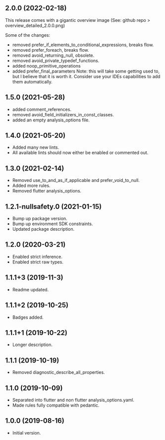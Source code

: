 ## 2.0.0 (2022-02-18)

This release comes with a gigantic overview image
(See: github repo > overview_detailed_2.0.0.png)

Some of the changes:
- removed prefer_if_elements_to_conditional_expressions, breaks flow.
- removed prefer_foreach, breaks flow.
- removed avoid_returning_null, obsolete.
- removed avoid_private_typedef_functions.
- added noop_primitive_operations
- added prefer_final_parameters
  Note: this will take some getting used to, but I believe that it is worth it.
  Consider use your IDEs capabilities to add them automatically.

## 1.5.0 (2021-05-28)

- added comment_references.
- removed avoid_field_initializers_in_const_classes.
- added an empty analysis_options file.

## 1.4.0 (2021-05-20)

- Added many new lints.
- All available lints should now either be enabled or commented out.

## 1.3.0 (2021-02-14)

- Removed use_to_and_as_if_applicable and prefer_void_to_null.
- Added more rules.
- Removed flutter analysis_options.

## 1.2.1-nullsafety.0 (2021-01-15)

- Bump up package version.
- Bump up environment SDK constraints.
- Updated package description.

## 1.2.0 (2020-03-21)

- Enabled strict inference.
- Enabled strict raw types.

## 1.1.1+3 (2019-11-3)

- Readme updated.

## 1.1.1+2 (2019-10-25)

- Badges added.

## 1.1.1+1 (2019-10-22)

- Longer description.

## 1.1.1 (2019-10-19)

- Removed diagnostic_describe_all_properties.

## 1.1.0 (2019-10-09)

- Separated into flutter and non flutter analysis_options.yaml.
- Made rules fully compatible with pedantic.

## 1.0.0 (2019-08-16)

- Initial version.
